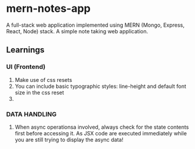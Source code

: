 # mern-notes-app

A full-stack web application implemented using MERN (Mongo, Express, React, Node) stack. A simple note taking web application.

## Learnings

### UI (Frontend)

1. Make use of css resets
2. You can include basic typographic styles: line-height and default font size in the css reset
3.


### DATA HANDLING

1. When async operationsa involved, always check for the state contents first before accessing it. As JSX code are executed immediately while you are still trying to display the async data!
